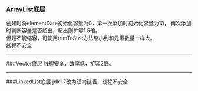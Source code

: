 ### ArrayList底层
创建时将elementDate初始化容量为0，第一次添加时初始化容量为10，
再次添加时判断容量是否超出，超出则扩容1.5倍。<br>
但是不能缩容，可使用trimToSize方法缩小到和元素数量一样大。<br>
线程不安全
***
###Vector底层
线程安全，效率低，扩容2倍。
***
###LinkedList底层
jdk1.7改为双向链表，线程不安全




